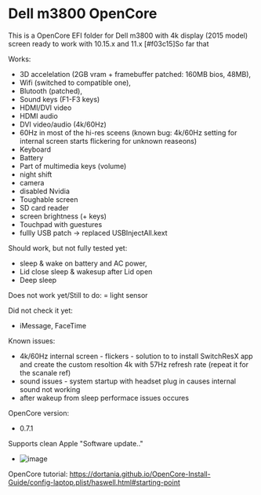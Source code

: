 # Dell m3800 OpenCore

This is a OpenCore EFI folder for Dell m3800 with 4k display (2015 model) screen ready to work with 10.15.x and 11.x
[#f03c15]So far that 

Works:
+ 3D accelelation (2GB vram + framebuffer patched: 160MB bios, 48MB),
+ Wifi (switched to compatible one),
+ Blutooth (patched),
+ Sound keys (F1-F3 keys)
+ HDMI/DVI video
+ HDMI audio
+ DVI video/audio (4k/60Hz)
+ 60Hz in most of the hi-res sceens (known bug: 4k/60Hz setting for internal screen starts flickering for unknown reaseons)
+ Keyboard
+ Battery
+ Part of multimedia keys (volume)
+ night shift
+ camera
+ disabled Nvidia
+ Toughable screen
+ SD card reader
+ screen brightness (+ keys)
+ Touchpad with guestures 
+ fullly USB patch -> replaced USBInjectAll.kext

Should work, but not fully tested yet:
- sleep & wake on battery and AC power,
- Lid close sleep & wakesup after Lid open
- Deep sleep

Does not work yet/Still to do:
= light sensor

Did not check it yet:
- iMessage, FaceTime

Known issues:
- 4k/60Hz internal screen - flickers - solution to to install SwitchResX app and create the custom resoltion 4k with 57Hz refresh rate (repeat it for the scanale ref)
- sound issues - system startup with headset plug in causes internal sound not working
- after wakeup from sleep performace issues occures

OpenCore version:
- 0.7.1

Supports clean Apple "Software update.." 
- ![image](https://user-images.githubusercontent.com/70687019/111694675-781f6d80-8832-11eb-981b-f870b8d9d3ce.png)

 
OpenCore tutorial:
https://dortania.github.io/OpenCore-Install-Guide/config-laptop.plist/haswell.html#starting-point
